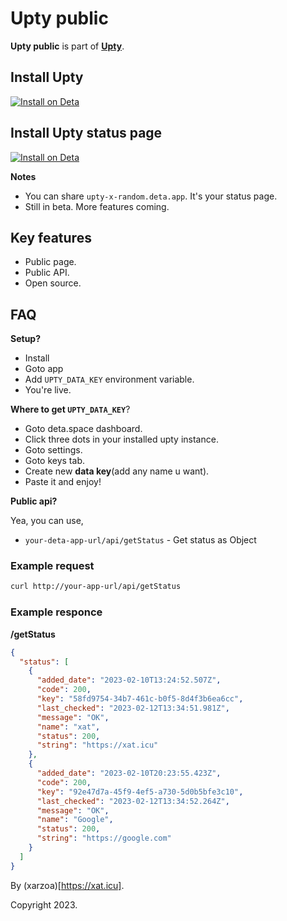# Upty public

**Upty public** is part of **[Upty](https://github.com/xarzoa/upty)**.

## Install Upty

[![Install on Deta](https://deta.space/buttons/dark.svg 'Deta.space')](https://deta.space/discovery/@xarzoa/upty)

## Install Upty status page

[![Install on Deta](https://deta.space/buttons/dark.svg 'Deta.space')](https://deta.space/discovery/@xarzoa/status)

**Notes**

- You can share `upty-x-random.deta.app`. It's your status page.
- Still in beta. More features coming.

## Key features

- Public page.
- Public API.
- Open source.

## FAQ

**Setup?**

- Install 
- Goto app
- Add `UPTY_DATA_KEY` environment variable.
- You're live.

**Where to get `UPTY_DATA_KEY`**? 

- Goto deta.space dashboard.
- Click three dots in your installed upty instance.
- Goto settings.
- Goto keys tab.
- Create new **data key**(add any name u want).
- Paste it and enjoy!

**Public api?**

Yea, you can use,
 - `your-deta-app-url/api/getStatus` - Get status as Object

### Example request

```sh
curl http://your-app-url/api/getStatus
```

### Example responce

**/getStatus**

```json
{
  "status": [
    {
      "added_date": "2023-02-10T13:24:52.507Z",
      "code": 200,
      "key": "58fd9754-34b7-461c-b0f5-8d4f3b6ea6cc",
      "last_checked": "2023-02-12T13:34:51.981Z",
      "message": "OK",
      "name": "xat",
      "status": 200,
      "string": "https://xat.icu"
    },
    {
      "added_date": "2023-02-10T20:23:55.423Z",
      "code": 200,
      "key": "92e47d7a-45f9-4ef5-a730-5d0b5bfe3c10",
      "last_checked": "2023-02-12T13:34:52.264Z",
      "message": "OK",
      "name": "Google",
      "status": 200,
      "string": "https://google.com"
    }
  ]
}
```

By (xarzoa)[https://xat.icu].

Copyright 2023.
